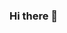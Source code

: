 ### Hi there 👋

<!--
**shahfaissalDharwad/shahfaissalDharwad** is a ✨ _special_ ✨ repository because its `README.md` (this file) appears on your GitHub profile.

Here are some ideas to get you started:

- 👋 Hi, I’m @ShahfaissalDharwad
- 👀 I’m interested in Data Science
- 🌱 I’m currently learning Machine Learning along with Statistics.
- 💞️ I’m looking to collaborate on machine learning project.
- 📫 How to reach me:linkedin.com/in/shahfaissal-
